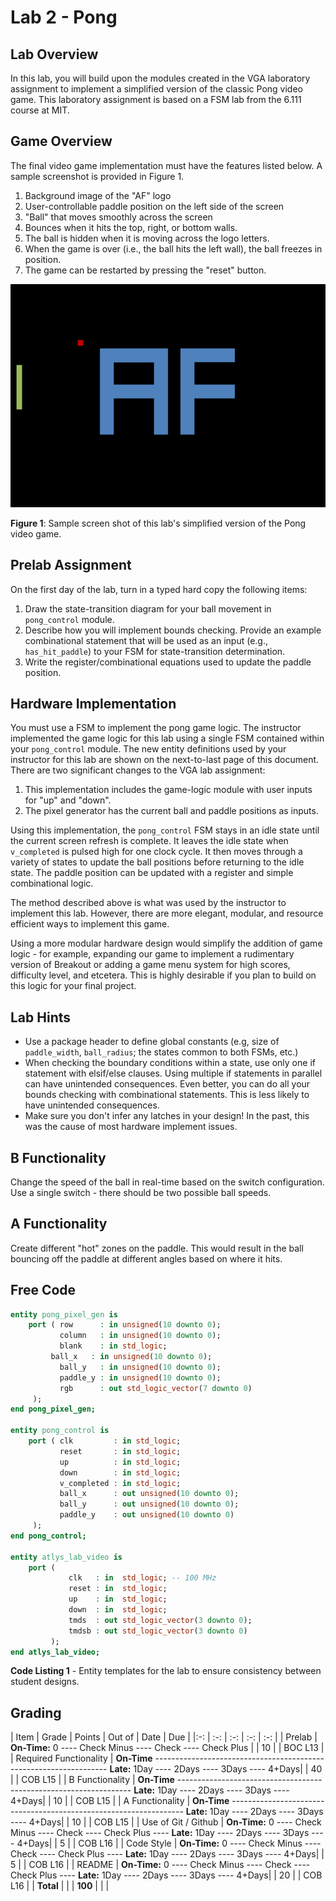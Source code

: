 # Lab 2 - Pong

## Lab Overview

In this lab, you will build upon the modules created in the VGA laboratory assignment to implement a simplified version of the classic Pong video game.  This laboratory assignment is based on a FSM lab from the 6.111 course at MIT.

## Game Overview

The final video game implementation must have the features listed below.  A sample screenshot is provided in Figure 1.

1. Background image of the "AF" logo
2. User-controllable paddle position on the left side of the screen
3. "Ball" that moves smoothly across the screen
  1. Bounces when it hits the top, right, or bottom walls.
  2. The ball is hidden when it is moving across the logo letters.
  3. When the game is over (i.e., the ball hits the left wall), the ball freezes in position.
4. The game can be restarted by pressing the "reset" button.

![Figure 1](figure1.jpg)

**Figure 1**: Sample screen shot of this lab's simplified version of the Pong video game.

## Prelab Assignment

On the first day of the lab, turn in a typed hard copy the following items:

1. Draw the state-transition diagram for your ball movement in `pong_control` module.
2. Describe how you will implement bounds checking.  Provide an example combinational statement that will be used as an input (e.g., `has_hit_paddle`) to your FSM for state-transition determination.
3. Write the register/combinational equations used to update the paddle position.

## Hardware Implementation

You must use a FSM to implement the pong game logic.  The instructor implemented the game logic for this lab using a single FSM contained within your `pong_control` module.  The new entity definitions used by your instructor for this lab are shown on the next-to-last page of this document.  There are two significant changes to the VGA lab assignment:

1. This implementation includes the game-logic module with user inputs for "up" and "down".
2. The pixel generator has the current ball and paddle positions as inputs.

Using this implementation, the `pong_control` FSM stays in an idle state until the current screen refresh is complete.  It leaves the idle state when `v_completed` is pulsed high for one clock cycle.  It then moves through a variety of states to update the ball positions before returning to the idle state.  The paddle position can be updated with a register and simple combinational logic.

The method described above is what was used by the instructor to implement this lab.  However, there are more elegant, modular, and resource efficient ways to implement this game.

Using a more modular hardware design would simplify the addition of game logic - for example, expanding our game to implement a rudimentary version of Breakout or adding a game menu system for high scores, difficulty level, and etcetera.  This is highly desirable if you plan to build on this logic for your final project.

## Lab Hints

- Use a package header to define global constants (e.g, size of `paddle_width`, `ball_radius`; the states common to both FSMs, etc.)
- When checking the boundary conditions within a state, use only one if statement with elsif/else clauses.  Using multiple if statements in parallel can have unintended consequences.  Even better, you can do all your bounds checking with combinational statements.  This is less likely to have unintended consequences.
- Make sure you don't infer any latches in your design!  In the past, this was the cause of most hardware implement issues.

## B Functionality

Change the speed of the ball in real-time based on the switch configuration.  Use a single switch - there should be two possible ball speeds.

## A Functionality

Create different "hot" zones on the paddle.  This would result in the ball bouncing off the paddle at different angles based on where it hits.

## Free Code

```vhdl
entity pong_pixel_gen is
	port ( row      : in unsigned(10 downto 0);
	       column   : in unsigned(10 downto 0);
	       blank    : in std_logic;
         ball_x   : in unsigned(10 downto 0);
	       ball_y   : in unsigned(10 downto 0);
	       paddle_y : in unsigned(10 downto 0);
	       rgb      : out std_logic_vector(7 downto 0)
     );
end pong_pixel_gen;

entity pong_control is
	port ( clk         : in std_logic;
	       reset       : in std_logic;
	       up          : in std_logic;
	       down        : in std_logic;
	       v_completed : in std_logic;
	       ball_x      : out unsigned(10 downto 0);
	       ball_y      : out unsigned(10 downto 0);
	       paddle_y    : out unsigned(10 downto 0)
     );
end pong_control;

entity atlys_lab_video is
    port ( 
             clk   : in  std_logic; -- 100 MHz
             reset : in  std_logic;
             up    : in  std_logic;
             down  : in  std_logic;
             tmds  : out std_logic_vector(3 downto 0);
             tmdsb : out std_logic_vector(3 downto 0)
         );
end atlys_lab_video;
```

**Code Listing 1** - Entity templates for the lab to ensure consistency between student designs.

## Grading

| Item | Grade | Points | Out of | Date | Due |
|:-: | :-: | :-: | :-: | :-: |
| Prelab | **On-Time:** 0 ---- Check Minus ---- Check ---- Check Plus | | 10 | | BOC L13 |
| Required Functionality | **On-Time** ------------------------------------------------------------------ **Late:** 1Day ---- 2Days ---- 3Days ---- 4+Days| | 40 | | COB L15 |
| B Functionality | **On-Time** ------------------------------------------------------------------ **Late:** 1Day ---- 2Days ---- 3Days ---- 4+Days| | 10 | | COB L15 |
| A Functionality | **On-Time** ------------------------------------------------------------------ **Late:** 1Day ---- 2Days ---- 3Days ---- 4+Days| | 10 | | COB L15 |
| Use of Git / Github | **On-Time:** 0 ---- Check Minus ---- Check ---- Check Plus ---- **Late:** 1Day ---- 2Days ---- 3Days ---- 4+Days| | 5 | | COB L16 |
| Code Style | **On-Time:** 0 ---- Check Minus ---- Check ---- Check Plus ---- **Late:** 1Day ---- 2Days ---- 3Days ---- 4+Days| | 5 | | COB L16 |
| README | **On-Time:** 0 ---- Check Minus ---- Check ---- Check Plus ---- **Late:** 1Day ---- 2Days ---- 3Days ---- 4+Days| | 20 | | COB L16 |
| **Total** | | | **100** | | |
